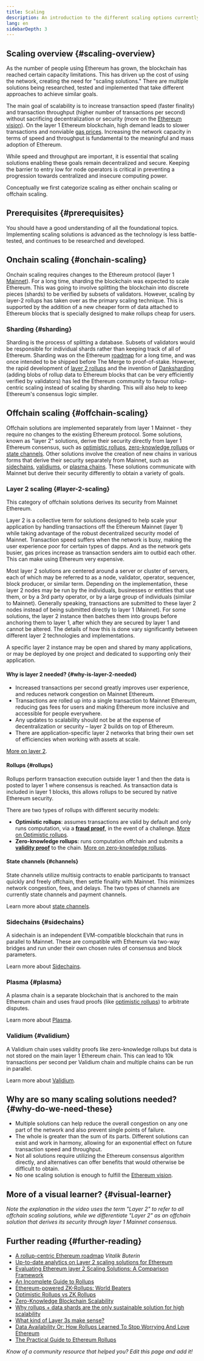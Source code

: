```yaml
---
title: Scaling
description: An introduction to the different scaling options currently being developed by the Ethereum community.
lang: en
sidebarDepth: 3
---
```


## Scaling overview {#scaling-overview}

As the number of people using Ethereum has grown, the blockchain has reached certain capacity limitations. This has driven up the cost of using the network, creating the need for "scaling solutions." There are multiple solutions being researched, tested and implemented that take different approaches to achieve similar goals.

The main goal of scalability is to increase transaction speed (faster finality) and transaction throughput (higher number of transactions per second) without sacrificing decentralization or security (more on the [Ethereum vision](/roadmap/vision/)). On the layer 1 Ethereum blockchain, high demand leads to slower transactions and nonviable [gas prices](/developers/docs/gas/). Increasing the network capacity in terms of speed and throughput is fundamental to the meaningful and mass adoption of Ethereum.

While speed and throughput are important, it is essential that scaling solutions enabling these goals remain decentralized and secure. Keeping the barrier to entry low for node operators is critical in preventing a progression towards centralized and insecure computing power.

Conceptually we first categorize scaling as either onchain scaling or offchain scaling.

## Prerequisites {#prerequisites}

You should have a good understanding of all the foundational topics. Implementing scaling solutions is advanced as the technology is less battle-tested, and continues to be researched and developed.

## Onchain scaling {#onchain-scaling}

Onchain scaling requires changes to the Ethereum protocol (layer 1 [Mainnet](/glossary/#mainnet)). For a long time, sharding the blockchain was expected to scale Ethereum. This was going to involve splitting the blockchain into discrete pieces (shards) to be verified by subsets of validators. However, scaling by layer-2 rollups has taken over as the primary scaling technique. This is supported by the addition of a new cheaper form of data attached to Ethereum blocks that is specially designed to make rollups cheap for users.

### Sharding {#sharding}

Sharding is the process of splitting a database. Subsets of validators would be responsible for individual shards rather than keeping track of all of Ethereum. Sharding was on the Ethereum [roadmap](/roadmap/) for a long time, and was once intended to be shipped before The Merge to proof-of-stake. However, the rapid development of [layer 2 rollups](#layer-2-scaling) and the invention of [Danksharding](/roadmap/danksharding) (adding blobs of rollup data to Ethereum blocks that can be very efficiently verified by validators) has led the Ethereum community to favour rollup-centric scaling instead of scaling by sharding. This will also help to keep Ethereum's consensus logic simpler.

## Offchain scaling {#offchain-scaling}

Offchain solutions are implemented separately from layer 1 Mainnet - they require no changes to the existing Ethereum protocol. Some solutions, known as "layer 2" solutions, derive their security directly from layer 1 Ethereum consensus, such as [optimistic rollups](/developers/docs/scaling/optimistic-rollups/), [zero-knowledge rollups](/developers/docs/scaling/zk-rollups/) or [state channels](/developers/docs/scaling/state-channels/). Other solutions involve the creation of new chains in various forms that derive their security separately from Mainnet, such as [sidechains](#sidechains), [validiums](#validium), or [plasma chains](#plasma). These solutions communicate with Mainnet but derive their security differently to obtain a variety of goals.

### Layer 2 scaling {#layer-2-scaling}

This category of offchain solutions derives its security from Mainnet Ethereum.

Layer 2 is a collective term for solutions designed to help scale your application by handling transactions off the Ethereum Mainnet (layer 1) while taking advantage of the robust decentralized security model of Mainnet. Transaction speed suffers when the network is busy, making the user experience poor for certain types of dapps. And as the network gets busier, gas prices increase as transaction senders aim to outbid each other. This can make using Ethereum very expensive.

Most layer 2 solutions are centered around a server or cluster of servers, each of which may be referred to as a node, validator, operator, sequencer, block producer, or similar term. Depending on the implementation, these layer 2 nodes may be run by the individuals, businesses or entities that use them, or by a 3rd party operator, or by a large group of individuals (similar to Mainnet). Generally speaking, transactions are submitted to these layer 2 nodes instead of being submitted directly to layer 1 (Mainnet). For some solutions, the layer 2 instance then batches them into groups before anchoring them to layer 1, after which they are secured by layer 1 and cannot be altered. The details of how this is done vary significantly between different layer 2 technologies and implementations.

A specific layer 2 instance may be open and shared by many applications, or may be deployed by one project and dedicated to supporting only their application.

#### Why is layer 2 needed? {#why-is-layer-2-needed}

- Increased transactions per second greatly improves user experience, and reduces network congestion on Mainnet Ethereum.
- Transactions are rolled up into a single transaction to Mainnet Ethereum, reducing gas fees for users and making Ethereum more inclusive and accessible for people everywhere.
- Any updates to scalability should not be at the expense of decentralization or security – layer 2 builds on top of Ethereum.
- There are application-specific layer 2 networks that bring their own set of efficiencies when working with assets at scale.

[More on layer 2](/layer-2/).

#### Rollups {#rollups}

Rollups perform transaction execution outside layer 1 and then the data is posted to layer 1 where consensus is reached. As transaction data is included in layer 1 blocks, this allows rollups to be secured by native Ethereum security.

There are two types of rollups with different security models:

- **Optimistic rollups**: assumes transactions are valid by default and only runs computation, via a [**fraud proof**](/glossary/#fraud-proof), in the event of a challenge. [More on Optimistic rollups](/developers/docs/scaling/optimistic-rollups/).
- **Zero-knowledge rollups**: runs computation offchain and submits a [**validity proof**](/glossary/#validity-proof) to the chain. [More on zero-knowledge rollups](/developers/docs/scaling/zk-rollups/).

#### State channels {#channels}

State channels utilize multisig contracts to enable participants to transact quickly and freely offchain, then settle finality with Mainnet. This minimizes network congestion, fees, and delays. The two types of channels are currently state channels and payment channels.

Learn more about [state channels](/developers/docs/scaling/state-channels/).

### Sidechains {#sidechains}

A sidechain is an independent EVM-compatible blockchain that runs in parallel to Mainnet. These are compatible with Ethereum via two-way bridges and run under their own chosen rules of consensus and block parameters.

Learn more about [Sidechains](/developers/docs/scaling/sidechains/).

### Plasma {#plasma}

A plasma chain is a separate blockchain that is anchored to the main Ethereum chain and uses fraud proofs (like [optimistic rollups](/developers/docs/scaling/optimistic-rollups/)) to arbitrate disputes.

Learn more about [Plasma](/developers/docs/scaling/plasma/).

### Validium {#validium}

A Validium chain uses validity proofs like zero-knowledge rollups but data is not stored on the main layer 1 Ethereum chain. This can lead to 10k transactions per second per Validium chain and multiple chains can be run in parallel.

Learn more about [Validium](/developers/docs/scaling/validium/).

## Why are so many scaling solutions needed? {#why-do-we-need-these}

- Multiple solutions can help reduce the overall congestion on any one part of the network and also prevent single points of failure.
- The whole is greater than the sum of its parts. Different solutions can exist and work in harmony, allowing for an exponential effect on future transaction speed and throughput.
- Not all solutions require utilizing the Ethereum consensus algorithm directly, and alternatives can offer benefits that would otherwise be difficult to obtain.
- No one scaling solution is enough to fulfill the [Ethereum vision](/roadmap/vision/).

## More of a visual learner? {#visual-learner}

<YouTube id="BgCgauWVTs0" />

_Note the explanation in the video uses the term "Layer 2" to refer to all offchain scaling solutions, while we differentiate "Layer 2" as an offchain solution that derives its security through layer 1 Mainnet consensus._

<YouTube id="7pWxCklcNsU" />

## Further reading {#further-reading}

- [A rollup-centric Ethereum roadmap](https://ethereum-magicians.org/t/a-rollup-centric-ethereum-roadmap/4698) _Vitalik Buterin_
- [Up-to-date analytics on Layer 2 scaling solutions for Ethereum](https://www.l2beat.com/)
- [Evaluating Ethereum layer 2 Scaling Solutions: A Comparison Framework](https://medium.com/matter-labs/evaluating-ethereum-l2-scaling-solutions-a-comparison-framework-b6b2f410f955)
- [An Incomplete Guide to Rollups](https://vitalik.eth.limo/general/2021/01/05/rollup.html)
- [Ethereum-powered ZK-Rollups: World Beaters](https://hackmd.io/@canti/rkUT0BD8K)
- [Optimistic Rollups vs ZK Rollups](https://limechain.tech/blog/optimistic-rollups-vs-zk-rollups/)
- [Zero-Knowledge Blockchain Scalability](https://ethworks.io/assets/download/zero-knowledge-blockchain-scaling-ethworks.pdf)
- [Why rollups + data shards are the only sustainable solution for high scalability](https://polynya.medium.com/why-rollups-data-shards-are-the-only-sustainable-solution-for-high-scalability-c9aabd6fbb48)
- [What kind of Layer 3s make sense?](https://vitalik.eth.limo/general/2022/09/17/layer_3.html)
- [Data Availability Or: How Rollups Learned To Stop Worrying And Love Ethereum](https://research.2077.xyz/data-availability-or-how-rollups-learned-to-stop-worrying-and-love-ethereum)
- [The Practical Guide to Ethereum Rollups](https://research.2077.xyz/the-practical-guide-to-ethereum-rollups)

_Know of a community resource that helped you? Edit this page and add it!_
